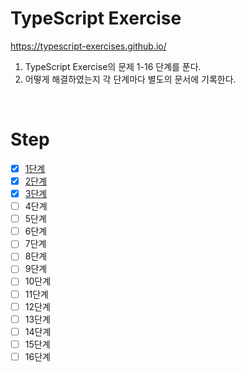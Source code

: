 # TypeScript Exercise

https://typescript-exercises.github.io/

1. TypeScript Exercise의 문제 1-16 단계를 푼다.
2. 어떻게 해결하였는지 각 단계마다 별도의 문서에 기록한다.

</br>

# Step

- [x] [1단계](https://github.com/seonsy44/typescript-exercise/tree/main/src/step1)
- [x] [2단계](https://github.com/seonsy44/typescript-exercise/tree/main/src/step2)
- [x] [3단계](https://github.com/seonsy44/typescript-exercise/tree/main/src/step3)
- [ ] 4단계
- [ ] 5단계
- [ ] 6단계
- [ ] 7단계
- [ ] 8단계
- [ ] 9단계
- [ ] 10단계
- [ ] 11단계
- [ ] 12단계
- [ ] 13단계
- [ ] 14단계
- [ ] 15단계
- [ ] 16단계

